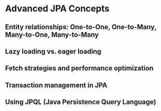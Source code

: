 # Advanced JPA Concepts

## Entity relationships: One-to-One, One-to-Many, Many-to-One, Many-to-Many

## Lazy loading vs. eager loading

## Fetch strategies and performance optimization

## Transaction management in JPA

## Using JPQL (Java Persistence Query Language)
